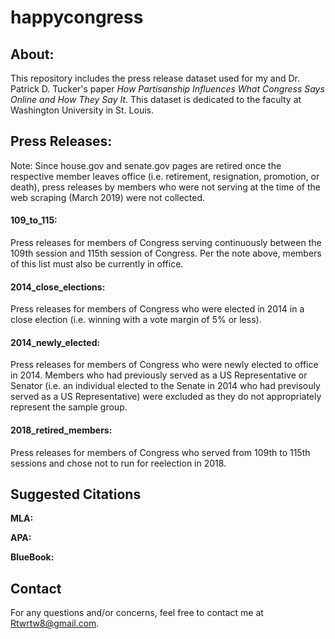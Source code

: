 # happycongress

## **About:**

This repository includes the press release dataset used for my and Dr. Patrick D. Tucker's paper *How Partisanship Influences What Congress Says Online and How They Say It*. This dataset is dedicated to the faculty at Washington University in St. Louis.

## **Press Releases:** 

Note: Since house.gov and senate.gov pages are retired once the respective member leaves office (i.e. retirement, resignation, promotion, or death), press releases by members who were not serving at the time of the web scraping (March 2019) were not collected.

#### **109_to_115:** 

Press releases for members of Congress serving continuously between the 109th session and 115th session of Congress. Per the note above, members of this list must also be currently in office.

#### **2014_close_elections:** 

Press releases for members of Congress who were elected in 2014 in a close election (i.e. winning with a vote margin of 5% or less).

#### **2014_newly_elected:** 

Press releases for members of Congress who were newly elected to office in 2014. Members who had previously served as a US Representative or Senator (i.e. an individual elected to the Senate in 2014 who had previsouly served as a US Representative) were excluded as they do not appropriately represent the sample group.

#### **2018_retired_members:**

Press releases for members of Congress who served from 109th to 115th sessions and chose not to run for reelection in 2018.

## Suggested Citations
**MLA:**

**APA:**

**BlueBook:**

## Contact
For any questions and/or concerns, feel free to contact me at Rtwrtw8@gmail.com.
